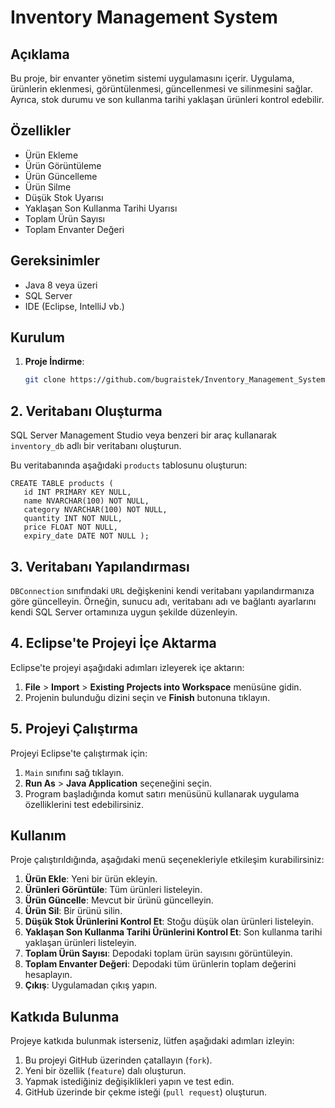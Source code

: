 # Inventory Management System

## Açıklama

Bu proje, bir envanter yönetim sistemi uygulamasını içerir. Uygulama, ürünlerin eklenmesi, görüntülenmesi, güncellenmesi ve silinmesini sağlar. Ayrıca, stok durumu ve son kullanma tarihi yaklaşan ürünleri kontrol edebilir.

## Özellikler

- Ürün Ekleme
- Ürün Görüntüleme
- Ürün Güncelleme
- Ürün Silme
- Düşük Stok Uyarısı
- Yaklaşan Son Kullanma Tarihi Uyarısı
- Toplam Ürün Sayısı
- Toplam Envanter Değeri

## Gereksinimler

- Java 8 veya üzeri
- SQL Server
- IDE (Eclipse, IntelliJ vb.)

## Kurulum

1. **Proje İndirme**:
   ```bash
   git clone https://github.com/bugraistek/Inventory_Management_System.git

## 2. Veritabanı Oluşturma

SQL Server Management Studio veya benzeri bir araç kullanarak `inventory_db` adlı bir veritabanı oluşturun.

Bu veritabanında aşağıdaki `products` tablosunu oluşturun:
     
    CREATE TABLE products (
       id INT PRIMARY KEY NULL,
       name NVARCHAR(100) NOT NULL,
       category NVARCHAR(100) NOT NULL,
       quantity INT NOT NULL,
       price FLOAT NOT NULL,
       expiry_date DATE NOT NULL );

## 3. Veritabanı Yapılandırması

`DBConnection` sınıfındaki `URL` değişkenini kendi veritabanı yapılandırmanıza göre güncelleyin. Örneğin, sunucu adı, veritabanı adı ve bağlantı ayarlarını kendi SQL Server ortamınıza uygun şekilde düzenleyin.

## 4. Eclipse'te Projeyi İçe Aktarma

Eclipse'te projeyi aşağıdaki adımları izleyerek içe aktarın:

1. **File** > **Import** > **Existing Projects into Workspace** menüsüne gidin.
2. Projenin bulunduğu dizini seçin ve **Finish** butonuna tıklayın.

## 5. Projeyi Çalıştırma

Projeyi Eclipse'te çalıştırmak için:

1. `Main` sınıfını sağ tıklayın.
2. **Run As** > **Java Application** seçeneğini seçin.
3. Program başladığında komut satırı menüsünü kullanarak uygulama özelliklerini test edebilirsiniz.

## Kullanım

Proje çalıştırıldığında, aşağıdaki menü seçenekleriyle etkileşim kurabilirsiniz:

1. **Ürün Ekle**: Yeni bir ürün ekleyin.
2. **Ürünleri Görüntüle**: Tüm ürünleri listeleyin.
3. **Ürün Güncelle**: Mevcut bir ürünü güncelleyin.
4. **Ürün Sil**: Bir ürünü silin.
5. **Düşük Stok Ürünlerini Kontrol Et**: Stoğu düşük olan ürünleri listeleyin.
6. **Yaklaşan Son Kullanma Tarihi Ürünlerini Kontrol Et**: Son kullanma tarihi yaklaşan ürünleri listeleyin.
7. **Toplam Ürün Sayısı**: Depodaki toplam ürün sayısını görüntüleyin.
8. **Toplam Envanter Değeri**: Depodaki tüm ürünlerin toplam değerini hesaplayın.
9. **Çıkış**: Uygulamadan çıkış yapın.

## Katkıda Bulunma

Projeye katkıda bulunmak isterseniz, lütfen aşağıdaki adımları izleyin:

1. Bu projeyi GitHub üzerinden çatallayın (`fork`).
2. Yeni bir özellik (`feature`) dalı oluşturun.
3. Yapmak istediğiniz değişiklikleri yapın ve test edin.
4. GitHub üzerinde bir çekme isteği (`pull request`) oluşturun.

